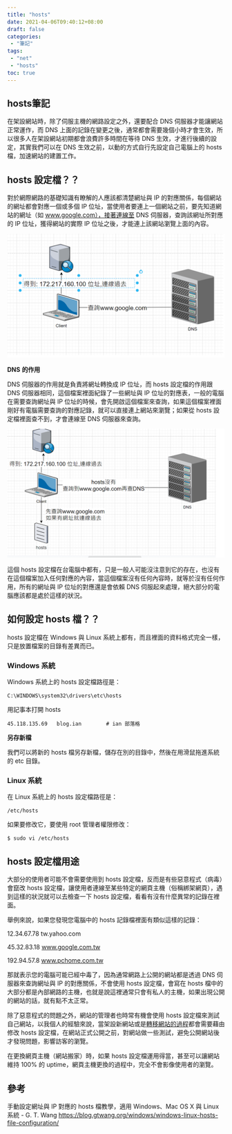 ```yaml
---
title: "hosts"
date: 2021-04-06T09:40:12+08:00
draft: false
categories:
 - "筆記"
tags:
 - "net"
 - "hosts"
toc: true
---
```


## hosts筆記
<!-- 簡介 -->

在架設網站時，除了伺服主機的網路設定之外，還要配合 DNS 伺服器才能讓網站正常運作，而 DNS 上面的記錄在變更之後，通常都會需要幾個小時才會生效，所以很多人在架設網站初期都會浪費許多時間在等待 DNS 生效，才進行後續的設定，其實我們可以在 DNS 生效之前，以動的方式自行先設定自己電腦上的 hosts 檔，加速網站的建置工作。

<!--more-->

## hosts 設定檔？？

對於網際網路的基礎知識有瞭解的人應該都清楚網址與 IP 的對應關係，每個網站的網址都會對應一個或多個 IP 位址，當使用者要連上一個網站之前，要先知道網站的網址（如 www.google.com），接著連線至 DNS 伺服器，查詢該網址所對應的 IP 位址，獲得網站的實際 IP 位址之後，才能連上該網站瀏覽上面的內容。

![ DNS01](/images/net/DNS01.png)

**DNS** **的作用**

DNS 伺服器的作用就是負責將網址轉換成 IP 位址，而 hosts 設定檔的作用跟 DNS 伺服器相同，這個檔案裡面紀錄了一些網址與 IP 位址的對應表，一般的電腦在需要查詢網址與 IP 位址的時候，會先開啟這個檔案來查詢，如果這個檔案裡面剛好有電腦需要查詢的對應記錄，就可以直接連上網站來瀏覽；如果從 hosts 設定檔裡面查不到，才會連線至 DNS 伺服器來查詢。

![ DNS01](/images/net/hosts.png)



這個 hosts 設定檔在台電腦中都有，只是一般人可能沒注意到它的存在，也沒有在這個檔案加入任何對應的內容，當這個檔案沒有任何內容時，就等於沒有任何作用，所有的網址與 IP 位址的對應還是會依賴 DNS 伺服起來處理，絕大部分的電腦應該都是處於這樣的狀況。

## 如何設定 hosts 檔？？

hosts 設定檔在 Windows 與 Linux 系統上都有，而且裡面的資料格式完全一樣，只是放置檔案的目錄有差異而已。

### Windows 系統

Windows 系統上的 hosts 設定檔路徑是：

```
C:\WINDOWS\system32\drivers\etc\hosts
```

用記事本打開 hosts

```
45.118.135.69	blog.ian		# ian 部落格
```

**另存新檔**

我們可以將新的 hosts 檔另存新檔，儲存在別的目錄中，然後在用滑鼠拖進系統的 etc 目錄。

### Linux 系統

在 Linux 系統上的 hosts 設定檔路徑是：

```
/etc/hosts
```

如果要修改它，要使用 root 管理者權限修改：

```
$ sudo vi /etc/hosts
```



## hosts 設定檔用途

大部分的使用者可能不會需要使用到 hosts 設定檔，反而是有些惡意程式（病毒）會竄改 hosts 設定檔，讓使用者連線至某些特定的網頁主機（俗稱綁架網頁），遇到這樣的狀況就可以去檢查一下 hosts 設定檔，看看有沒有什麼異常的記錄在裡面。

舉例來說，如果您發現您電腦中的 hosts 記錄檔裡面有類似這樣的記錄：

12.34.67.78  tw.yahoo.com

45.32.83.18  www.google.com.tw

192.94.57.8  www.pchome.com.tw

那就表示您的電腦可能已經中毒了，因為通常網路上公開的網站都是透過 DNS 伺服器來查詢網址與 IP 的對應關係，不會使用 hosts 設定檔，會寫在 hosts 檔中的大部分都是內部網路的主機，也就是說這裡通常只會有私人的主機，如果出現公開的網站的話，就有點不太正常。

除了惡意程式的問題之外，網站的管理者也時常有機會使用 hosts 設定檔來測試自己網站，以我個人的經驗來說，當架設新網站或是[轉移網站的過程](https://blog.gtwang.org/wordpress/migrate-wordpress-to-lemp-server/)都會需要藉由修改 hosts 設定檔，在網站正式公開之前，對網站做一些測試，避免公開網站後才發現問題，影響訪客的瀏覽。

在更換網頁主機（網站搬家）時，如果 hosts 設定檔運用得當，甚至可以讓網站維持 100% 的 uptime，網頁主機更換的過程中，完全不會影像使用者的瀏覽。



## 參考

手動設定網址與 IP 對應的 hosts 檔教學，適用 Windows、Mac OS X 與 Linux 系統 - G. T. Wang
https://blog.gtwang.org/windows/windows-linux-hosts-file-configuration/
